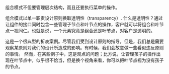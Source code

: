 组合模式不但要管理层次结构，而且还要执行菜单的操作。

组合模式以单一职责设计原则换取透明性（transparency）.
什么是透明性？通过让组件的接口同时包含一些管理子节点和叶节点的操作，客户就可以将组合和叶节点一视同仁。也就是说，一个元素究竟是组合还是叶节点，对客户是透明的。

这是一个很典型的折衷案例。尽管我们受到设计原则的指导，但是，我们总是需要观察某原则对我们的设计所造成的影响。有时候，我们会故意做一些看似违反原则的事情。
然而，在某些例子中，这是观点的问题；比方说，让管理孩子的操作出现在叶节点中，似乎很不恰当，但是换个视角来看，你可以把叶节点视为没有孩子的节点。